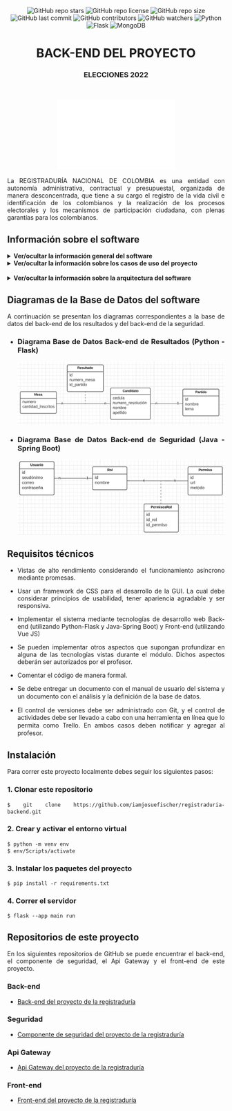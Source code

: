 <div align="center">

![GitHub repo stars](https://img.shields.io/github/stars/iamjosuefischer/registraduria-backend?color=00BAFF)
![GitHub repo license](https://img.shields.io/github/license/iamjosuefischer/registraduria-backend?color=00BAFF)
![GitHub repo size](https://img.shields.io/github/repo-size/iamjosuefischer/registraduria-backend?color=00BAFF)
![GitHub last commit](https://img.shields.io/github/last-commit/iamjosuefischer/registraduria-backend?)
![GitHub contributors](https://img.shields.io/github/contributors/iamjosuefischer/registraduria-backend?color=00BAFF)
![GitHub watchers](https://img.shields.io/github/watchers/iamjosuefischer/registraduria-backend?color=00BAFF)
![Python](https://img.shields.io/badge/Python-Language-yellow?logo=python)
![Flask](https://img.shields.io/badge/Flask-Framework-white?logo=flask)
![MongoDB](https://img.shields.io/badge/MongoDB-Database-green?logo=mongodb)

# BACK-END DEL PROYECTO
### ELECCIONES 2022

<br>

![Registraduria Logo](./assets/RegistraduriaLogo.png)

</div>

<div align="justify">

La REGISTRADURÍA NACIONAL DE COLOMBIA es una entidad con autonomía administrativa, contractual y presupuestal, organizada de manera desconcentrada, que tiene a su cargo el registro de la vida civil e identificación de los colombianos y la realización de los procesos electorales y los mecanismos de participación ciudadana, con plenas garantías para los colombianos.

## Información sobre el software

<details>
<summary><b>Ver/ocultar la información general del software</b></summary>

<br>

Se ha encomendado a los beneﬁciarios del módulo de Programación Web de Misión TIC 2022 de la Universidad Nacional de Colombia, que lleven a cabo el proceso de implementación del módulo de registro de resultados de las elecciones al senado bajo la modalidad de voto preferente. Es de aclarar que el voto preferente se da cuando el partido deja que los ciudadanos voten no solo por el partido, sino también por cada uno de sus candidatos individualmente.
Para este caso, lograrán una curul o puesto quienes obtengan mayores votaciones sin importar el orden que ocupaban dentro de la lista.
Para ello, se han realizado reuniones para formalizar los requisitos, obteniendo la siguiente información:

- **1.**	La plataforma por seguridad debe de poseer un módulo de gestión de usuarios, de los cuales es necesario conocer su nombre de usuario (seudónimo), correo y contraseña.

- **2.**	Cada uno de los usuarios posee un rol dentro de la plataforma, de cada rol se debe conocer el nombre. Los roles deﬁnidos en inicio son: Administrador, Jurado de votación y ciudadano. Más adelante se describe las funcionalidades a las cuales tiene acceso.

- **3.**	Con el ﬁn de controlar el acceso a cada una de las funcionalidades de la plataforma, se ha visto la necesidad de implementar un módulo de administración de permisos, para determinar que roles tienen acceso a cada una de las funcionalidades de sistema (micro servicios). De los permisos se debe almacenar el identiﬁcador, la url y el método (GET, POST, PATCH, DELETE).

- **4.**	La administración de las mesas de votación, son de vital importancia ya que son la unidad básica en el proceso electoral, de estas se debe almacenar el número de mesa (que corresponde al identiﬁcador único) y número de cédulas inscritas.

- **5.**	En la plataforma se debe permitir la creación de los partidos políticos de los cuales se debe de almacenar, el nombre y el lema bajo el cual se fundamenta.

- **6.**	Cada uno de los partidos políticos, se compone de candidatos de los cuales se debe almacenar su número de resolución que lo acredita como candidato, cédula, nombre y apellido.

- **7.**	La razón de ser de la plataforma es la administración de los resultados, los cuales son emitidos por cada una de las mesas, es de aclarar que en cada mesa se registran los votos a los diferentes candidatos y que cada candidato puede ser votado en diferentes mesas.

- **8.**	Por último, es muy importante la visualización de reportes de las elecciones, tales como:

    **A.**	Listado de los votos obtenidos por todos los candidatos con el nombre del partido político al que pertenecen ordenados de mayor a menor de forma general por todas más mesas y también por una mesa en especíﬁca.

    **B.**	Listado de mesas con mayor participación ciudadana (suma de todos los votos de la mesa) ordenados de menor a mayor.

    **C.**	Listado de partidos políticos con cantidad de votos sufragados a su favor ordenados de mayor a menor de forma general y con opción de ﬁltrar por mesa.
    
    **D.**	Distribución porcentual por partido político del nuevo congreso de la república. Tenga en cuenta que el congreso para esta edición será compuesto por los primeros 15 senadores más votados en todas las mesas.

</details>

<details>
<summary><b>Ver/ocultar la información sobre los casos de uso del proyecto</b></summary>

<br>

Teniendo en cuenta lo anterior se ha planteado el siguiente diagrama de casos de uso.

<br>

![Diagrama Casos De uso](./assets/DiagramaCasosDeUso.png)


**NOTA:** Todos los casos de uso que se reﬁeren a tareas relacionadas con “Administración” implica llevar a cabo procesos de Creación, Listado, Visualización, Actualización y Eliminación (CRUD). Por ejemplo, el caso de uso “Administración de candidatos” en la implementación de código debe, permitir crear un candidato, visualizarlo, modiﬁcar y eliminarlo teniendo en cuenta un atributo como por ejemplo su cédula y por último la funcionalidad de listar todos los candidatos existentes en la plataforma.

Por recomendaciones generales de expertos en plataformas de gestión de votaciones a nivel mundial, se ha recomendado que el sistema tenga una arquitectura orientada a microservicios y se ha planteado el esquema de la siguiente imágen.

</details>

<br>

<details>
<summary><b>Ver/ocultar la información sobre la arquitectura del software</b></summary>

<br>

![Diagrama Arquitéctonico](./assets/DiagramaArquitectonico.png)


Como se puede evidenciar el sistema se divide en 2 partes inicialmente, cliente – servidor. En el cliente (front-end) se requiere llevar a cabo la implementación utilizando el framework “Vue JS” y se darán ampliarán los detalles más adelante. Por el lado del servidor (back-end), se encuentra la arquitectura distribuida en 3 partes fundamentalmente, el primer lugar se encuentra el “api gateway” el cual es el encargado de recibir todas las peticiones realizadas por el cliente, y su función principal es llevar a cabo el proceso de redirección de las peticiones ya sea al back-end de seguridad o al back-end de los resultados, a su vez actúa como interceptor “middleware” para validar si determinado usuario con su respectivo rol, tiene acceso a la petición solicitada. Por ejemplo, en caso que un ciudadano cualquiera quiera modiﬁcar un resultado de alguna mesa, el middleware debería denegarle la transacción ya que este no posee el permiso suﬁciente para llevar a cabo esta tarea.

En segundo lugar se encuentra el back-end de seguridad, el cual por recomendaciones de seguridad se de implementar utilizando Java Spring Boot, en este se llevará a cabo toda la gestión de usuarios, roles y permisos. Esto quiere decir que los casos de uso 1, 2 y 3 descritos anteriormente (los que aparecen en color verde en la imagen 1 “Diagrama de casos de uso de la plataforma”) se deben de implementar allí.

En tercer lugar se encuentra el back-end de resultados, el cual se debe implementar Python Flask, allí se encontrará el desarrollo de los casos de uso 4, 5, 6, 7 y 8, descritos anteriormente y que están en color amarillo en la imagen 1.

Es de aclarar que tanto el back-end de seguridad como el de resultados tendrán acceso a la capa de persistencia. En esta parte se utilizará una base de datos no relacional usando Mongo DB. Se utilizará el formato JSON para las comunicaciones entre los diferentes módulos del sistema.

Para la implementación del sitio web (Cliente o Front-end) se deben de tener en cuenta las siguientes consideraciones:

**A.**	Se debe diseñar un portal web, una página inicial, la cual describe la información general de la registraduría, con secciones tales como “quienes somos”, “misión”, “visión”.

**B.**	Por seguridad, en el sistema de información se debe realizar un formulario de identiﬁcación de usuarios, donde a través de las credenciales de acceso “login” (usuario y contraseña, el usuario será el email de la persona) tendrán acceso al sistema. La contraseña deberá ser almacenada de forma cifrada. Solo los usuarios identiﬁcados podrán acceder a las funcionalidades del sistema.

**C.**	Roles: Debido a que existen diferentes grupos de personas que interactúan con el sistema, es necesario realizar la administración usuarios, roles y permisos. Los roles que se han planteado inicialmente en la plataforma son:

**1.**	Administrador de la plataforma: Tiene acceso a todos los módulos.
**2.**	Jurado: Tiene acceso a módulo de gestión de resultados y reportes.
**3.**	Ciudadano: Solo tiene acceso al módulo de reportes de los resultados.

**D.**	Según se el rol correspondiente, se debe poder visualizar cada uno de las vistas para la manipulación de todos los casos de uso descritos anteriormente.

</details>

## Diagramas de la Base de Datos del software

A continuación se presentan los diagramas correspondientes a la base de datos del back-end de los resultados y del back-end de la seguridad.

- ### Diagrama Base de Datos Back-end de Resultados (Python - Flask)

    ![Diagrama Arquitéctonico](./assets/DiagramaResultados.png)

- ### Diagrama Base de Datos Back-end de Seguridad (Java - Spring Boot)

    ![Diagrama Arquitéctonico](./assets/DiagramaSeguridad.png)

## Requisitos técnicos

- Vistas de alto rendimiento considerando el funcionamiento asíncrono mediante promesas.

- Usar un framework de CSS para el desarrollo de la GUI. La cual debe considerar principios de usabilidad, tener apariencia agradable y ser responsiva.

- Implementar el sistema mediante tecnologías de desarrollo web Back-end (utilizando Python-Flask y Java-Spring Boot) y Front-end (utilizando Vue JS)

- Se pueden implementar otros aspectos que supongan profundizar en alguna de las tecnologías vistas durante el módulo. Dichos aspectos deberán ser autorizados por el profesor.

- Comentar el código de manera formal.

- Se debe entregar un documento con el manual de usuario del sistema y un documento con el análisis y la deﬁnición de la base de datos.

- El control de versiones debe ser administrado con Git, y el control de actividades debe ser llevado a cabo con una herramienta en línea que lo permita como Trello. En ambos casos deben notiﬁcar y agregar al profesor.

## Instalación

Para correr este proyecto localmente debes seguir los siguientes pasos:

### 1. Clonar este repositorio
    $ git clone https://github.com/iamjosuefischer/registraduria-backend.git

### 2. Crear y activar el entorno virtual
    $ python -m venv env
    $ env/Scripts/activate

### 3. Instalar los paquetes del proyecto
    $ pip install -r requirements.txt
   
### 4. Correr el servidor
    $ flask --app main run

## Repositorios de este proyecto

En los siguientes repositorios de GitHub se puede encuentrar el back-end, el componente de seguridad, el Api Gateway y el front-end de este proyecto.

### Back-end

 - <a href="https://github.com/iamjosuefischer/registraduria-backend">Back-end del proyecto de la registraduría</a>

### Seguridad

 - <a href="https://github.com/iamjosuefischer/registraduria-seguridad">Componente de seguridad del proyecto de la registraduría</a>

### Api Gateway

 - <a href="https://github.com/iamjosuefischer/registraduria-apigateway">Api Gateway del proyecto de la registraduría</a>

### Front-end

 - <a href="https://github.com/iamjosuefischer/registraduria-frontend">Front-end del proyecto de la registraduría</a>

</div>